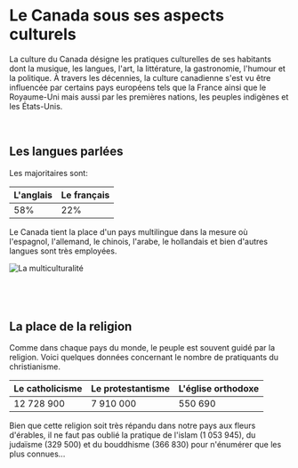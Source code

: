 # Le Canada sous ses aspects culturels

 La culture du Canada désigne les pratiques culturelles de ses habitants dont la musique, les langues, l'art, la littérature, la gastronomie, l'humour et la politique. 
 À travers les décennies, la culture canadienne s'est vu être influencée par certains pays européens tels que la France ainsi que le Royaume-Uni mais aussi par les premières nations, les peuples indigènes et les États-Unis. 
 
 &nbsp;
 
 ## Les langues parlées 

Les majoritaires sont:  
 
 L'anglais | Le français
 --------- | ----------
 58%       |    22%
 
 Le Canada tient la place d'un pays multilingue dans la mesure où l'espagnol, l'allemand, le chinois, l'arabe, le hollandais et bien d'autres langues sont très employées. 
 
 ![La multiculturalité](https://i.pinimg.com/564x/84/27/71/842771c5894b1bfd08f541f247407d0f.jpg)
 
 &nbsp;
 -----------------------
 
 ## La place de la religion 
 
 Comme dans chaque pays du monde, le peuple est souvent guidé par la religion. Voici quelques données concernant le nombre de pratiquants du christianisme. 
 
 Le catholicisme | Le protestantisme | L'église orthodoxe 
 --------------  |   -------------   | ------------
 12 728 900      | 7 910 000         | 550 690
 

Bien que cette religion soit très répandu dans notre pays aux fleurs d'érables, il ne faut pas oublié la pratique de l'islam (1 053 945), du judaïsme (329 500) et du bouddhisme (366 830) pour n'énumérer que les plus connues...



